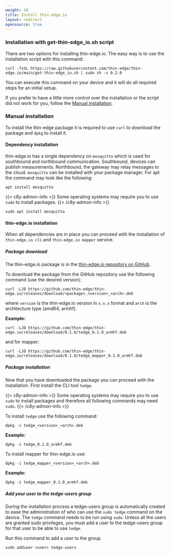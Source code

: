 ```yaml
---
weight: 10
title: Install thin-edge.io
layout: redirect
opensource: true
---
```


### Installation with get-thin-edge_io.sh script

There are two options for installing thin-edge.io.
The easy way is to use the installation script with this command:
```
curl -fsSL https://raw.githubusercontent.com/thin-edge/thin-edge.io/main/get-thin-edge_io.sh | sudo sh -s 0.2.0
```
You can execute this command on your device and it will do all required steps for an initial setup.

If you prefer to have a little more control over the installation or the script did not work for you, follow the [Manual installation](#manual-installation).

### Manual installation

To install the thin-edge package it is required to use `curl` to download the package and `dpkg` to install it.

#### Dependency installation

thin-edge.io has a single dependency on `mosquitto` which is used for southbound and northbound communication.
Southbound, devices can publish measurements.
Northbound, the gateway may relay messages to the cloud.
`mosquitto` can be installed with your package manager.
For apt the command may look like the following:

```shell
apt install mosquitto
```

{{< c8y-admon-info >}}
Some operating systems may require you to use `sudo` to install packages.
{{< /c8y-admon-info >}}

```shell
sudo apt install mosquitto
```

#### thin-edge.io installation

When all dependencies are in place you can proceed with the installation of `thin-edge.io cli` and `thin-edge.io mapper` service.

##### Package download

The thin-edge.io package is in the [thin-edge.io repository on GitHub](https://github.com/thin-edge/thin-edge.io/releases).

To download the package from the GitHub repository use the following command (use the desired version):

```shell
curl -LJO https://github.com/thin-edge/thin-edge.io/releases/download/<package>_<version>_<arch>.deb
```

where `version` is the thin-edge.io version in `x.x.x` format and `arch` is the architecture type (amd64, armhf).

**Example:**

```shell
curl -LJO https://github.com/thin-edge/thin-edge.io/releases/download/0.1.0/tedge_0.1.0_armhf.deb
```

and for mapper:

```shell
curl -LJO https://github.com/thin-edge/thin-edge.io/releases/download/0.1.0/tedge_mapper_0.1.0_armhf.deb
```

##### Package installation

Now that you have downloaded the package you can proceed with the installation. First install the CLI tool `tedge`.

{{< c8y-admon-info >}}
Some operating systems may require you to use `sudo` to install packages and therefore all following commands may need `sudo`.
{{< /c8y-admon-info >}}

To install `tedge` use the following command:

```shell
dpkg -i tedge_<version>_<arch>.deb
```

**Example:**

```shell
dpkg -i tedge_0.1.0_armhf.deb
```

To install mapper for thin-edge.io use:

```shell
dpkg -i tedge_mapper_<version>_<arch>.deb
```

**Example:**

```shell
dpkg -i tedge_mapper_0.1.0_armhf.deb
```

##### Add your user to the tedge-users group

During the installation process a tedge-users group is automatically created to ease the administration of who can use the `sudo tedge` command on the device.
The `tedge` command needs to be run using `sudo`.
Unless all the users are granted sudo privileges, you must add a user to the tedge-users group for that user to be able to use `tedge`.

Run this command to add a user to the group.

```shell
sudo adduser <user> tedge-users
```
